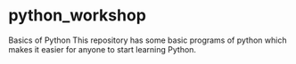 # python_workshop
Basics of Python 
This repository has some basic programs of python which makes it easier for anyone to start learning Python.
